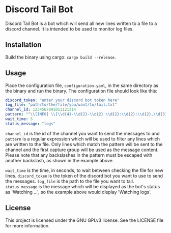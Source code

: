 # Discord Tail Bot
Discord Tail Bot is a bot which will send all new lines written to a file to a
discord channel. It is intended to be used to monitor log files.

## Installation
Build the binary using cargo: `cargo build --release`.

## Usage
Place the configuration file, `configuration.yaml`, in the same directory as
the binary and run the binary. The configuration file should look like this:
```yaml
discord_token: "enter your discord bot token here"
log_file: "path/to/the/file/you/want/to/tail.txt"
channel_id: 1234567891011121314
pattern: "^\\[INFO] \\[\\d{4}-\\d{2}-\\d{2} \\d{2}:\\d{2}:\\d{2},\\d{3}] (.*)$"
wait_time: 5
status_message: "logs"
```

`channel_id` is the id of the channel you want to send the messages to and
`pattern` is a regular expression which will be used to filter any lines
which are written to the file. Only lines which match the pattern will be
sent to the channel and the first capture group will be used as the message
content. Please note that any backslashes in the pattern must be escaped
with another backslash, as shown in the example above.

`wait_time` is the time, in seconds, to wait between checking the file for
new lines. `discord_token` is the token of the discord bot you want to use
to send the messages. `log_file` is the path to the file you want to tail.
`status_message` is the message which will be displayed as the bot's status
as 'Watching ...', so the example above would display 'Watching logs'.

## License
This project is licensed under the GNU GPLv3 license. See the LICENSE file
for more information.

